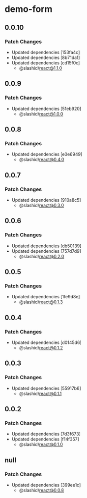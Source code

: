 # demo-form

## 0.0.10

### Patch Changes

- Updated dependencies [153fa4c]
- Updated dependencies [8b71da1]
- Updated dependencies [cd15f0c]
  - @slashid/react@1.1.0

## 0.0.9

### Patch Changes

- Updated dependencies [51eb920]
  - @slashid/react@1.0.0

## 0.0.8

### Patch Changes

- Updated dependencies [e0e6949]
  - @slashid/react@0.4.0

## 0.0.7

### Patch Changes

- Updated dependencies [910a8c5]
  - @slashid/react@0.3.0

## 0.0.6

### Patch Changes

- Updated dependencies [db50139]
- Updated dependencies [757d7d9]
  - @slashid/react@0.2.0

## 0.0.5

### Patch Changes

- Updated dependencies [1fe9d8e]
  - @slashid/react@0.1.3

## 0.0.4

### Patch Changes

- Updated dependencies [d0145d6]
  - @slashid/react@0.1.2

## 0.0.3

### Patch Changes

- Updated dependencies [55917b6]
  - @slashid/react@0.1.1

## 0.0.2

### Patch Changes

- Updated dependencies [7d3f673]
- Updated dependencies [f14f357]
  - @slashid/react@0.1.0

## null

### Patch Changes

- Updated dependencies [399ee1c]
  - @slashid/react@0.0.8
